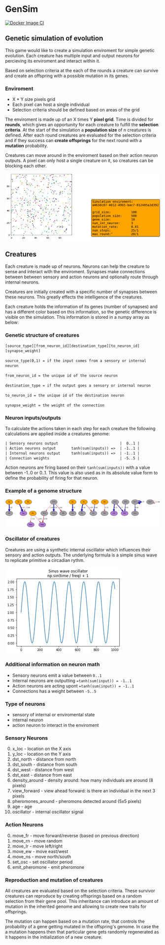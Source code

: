 # GenSim
[![Docker Image CI](https://github.com/adradr/gensim/actions/workflows/docker-build-push.yml/badge.svg?branch=master)](https://github.com/adradr/gensim/actions/workflows/docker-build-push.yml)
## Genetic simulation of evolution

This game would like to create a simulation enviroment for simple genetic evolution. Each creature has multiple input and output neurons for percieving its enviroment and interact within it.

Based on selection criteria at the each of the rounds a creature can survive and create an offspring with a possible mutation in its genes.

### Enviroment
- X * Y size pixels grid
- Each pixel can host a single individual
- Selection criteria should be defined based on areas of the grid 

The enviroment is made up of an X times Y **pixel grid**. Time is divided for **rounds**, which gives an opportunity for each creature to fulfill the **selection criteria**. At the start of the simulation a **population size** of n creatures is defined. After each round creatures are evaluated for the selection criteria and if they success can **create offsprings** for the next round with a **mutation** probability. 

 Creatures can move around in the enviroment based on their action neuron outputs. A pixel can only host a single creature on it, so creatures can be blocking each other.

 ![enviroment](img/animation.gif)

## Creatures

Each creature is made up of neurons. Neurons can help the creature to sense and interact with the enviroment. Synapses make connections between between sensory and action neurons and optionally route through internal neurons.

Creatures are initially created with a specific number of synapses between these neurons. This greatly effects the intelligence of the creatures. 

Each creature holds the information of its genes (number of synapses) and has a different color based on this information, so the genetic difference is visible on the simulation. This information is stored in a numpy array as below:

### Genetic structure of creatures
```
[source_type][from_neuron_id][destination_type][to_neuron_id][synapse_weight]

source_type(0,1) = if the input comes from a sensory or internal neuron

from_neuron_id = the unique id of the source neuron

destination_type = if the output goes a sensory or internal neuron

to_neuron_id = the unique id of the destination neuron

synapse_weight = the weight of the connection
```

### Neuron inputs/outputs

To calculate the actions taken in each step for each creature the following calculations are applied inside a creatures genome:

```
| Sensory neurons output                            |  0..1 | 
| Action neurons output       tanh(sum(inputs)) =>  | -1..1 | 
| Internal neurons output     tanh(sum(inputs)) =>  | -1..1 | 
| Connection weights                                | -5..5 | 
```

Action neurons are firing based on their `tanh(sum(inputs))` with a value between -1..0 or 0..1. This value is also used as in its absolute value form to define the probability of firing for that neuron.

### Example of a genome structure

![830aa9](img/830aa9.png)


### Oscillator of creatures

Creatures are using a synthetic internal oscillator which influences their sensory and action outputs. The underlying formula is a simple sinus wave to replicate primitive a circadian rythm.

![sinus-wave-oscillator](img/oscillator.png)

### Additional information on neuron math

- Sensory neurons emit a value between `0..1`
- Internal neurons are outputting `=tanh(sum(input)) = -1..1`
- Action neurons are acting upont `=tanh(sum(input)) = -1..1`
- Connections has a weight between `-5..5`

### Type of neurons
- sensory of internal or enviromental state
- internal neuron
- action neuron to interact in the enviroment

### Sensory Neurons
0. x_loc - location on the X axis
1. y_loc - location on the Y axis
2. dst_north - distance from north
3. dst_south - distance from south
4. dst_west - distance from west
5. dst_east - distance from east
6. density_around - density around: how many individuals are around (8 pixels)
7. view_forward - view ahead forward: is there an individual in the next 3 pixels
8. pheromones_around - pheromons detected around (5x5 pixels)
9. age - age
10. oscillator - internal oscillator signal

### Action Neurons
0. move_fr - move forward/reverse (based on previous direction)
1. move_rn - move random
2. move_lr - move left/right
3. move_ew - move east/west
4. move_ns - move north/south
5. set_osc - set oscillator period
6. emit_pheromone - emit pheromone

### Reproduction and mutation of creatures

All creatures are evaluated based on the selection criteria. These survivor creatures can reproduce by creating offsprings based on a random selection from their gene pool. This inheritance can introduce an amount of mutation in the inherited genome and allowing to create new traits for offsprings. 

The mutation can happen based on a mutation rate, that controls the probability of a gene getting mutated in the offspring's genome. In case the a mutation happens then that particular gene gets randomly regenerated as it happens in the initialization of a new creature. 